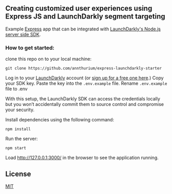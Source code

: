 ## Creating customized user experiences using Express JS and LaunchDarkly segment targeting

Example [Express](https://expressjs.com/) app that can be integrated with [LaunchDarkly's Node.js server side SDK](https://docs.launchdarkly.com/sdk/server-side/node-js).

### How to get started:

clone this repo on to your local machine:

`git clone https://github.com/annthurium/express-launchdarkly-starter`

Log in to your [LaunchDarkly](https://launchdarkly.com/) account (or [sign up for a free one here](https://launchdarkly.com/).) Copy your SDK key. Paste the key into the `.env.example` file. Rename `.env.example` file to .env

With this setup, the LaunchDarkly SDK can access the credentials locally but you won’t accidentally commit them to source control and compromise your security.

Install dependencies using the following command:

`npm install`

Run the server:

`npm start`

Load http://127.0.0.1:3000/ in the browser to see the application running.

## License

[MIT](https://choosealicense.com/licenses/mit/)
